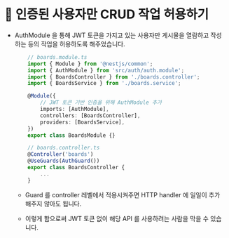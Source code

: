 # 🔔 인증된 사용자만 CRUD 작업 허용하기

- AuthModule 을 통해 JWT 토큰을 가지고 있는 사용자만 게시물을 열람하고 작성하는 등의 작업을 허용하도록 해주었습니다. 
    ```ts
        // boards.module.ts
        import { Module } from '@nestjs/common';
        import { AuthModule } from 'src/auth/auth.module';
        import { BoardsController } from './boards.controller';
        import { BoardsService } from './boards.service';

        @Module({
            // JWT 토큰 기반 인증을 위해 AuthModule 추가
            imports: [AuthModule],
            controllers: [BoardsController],
            providers: [BoardsService],
        })
        export class BoardsModule {}
    ```
    ```ts
        // boards.controller.ts
        @Controller('boards')
        @UseGuards(AuthGuard())
        export class BoardsController {
            ...
        }    
    ```
    - Guard 를 controller 레벨에서 적용시켜주면 HTTP handler 에 일일이 추가해주지 않아도 됩니다.

    - 이렇게 함으로써 JWT 토큰 없이 해당 API 를 사용하려는 사람을 막을 수 있습니다.